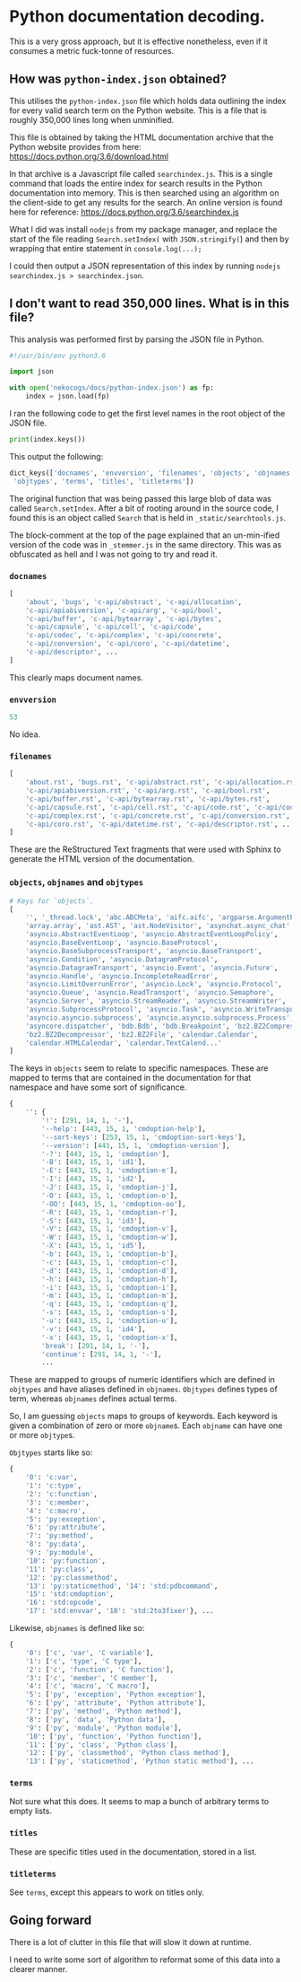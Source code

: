 # Python documentation decoding.

This is a very gross approach, but it is effective nonetheless, even if
it consumes a metric fuck-tonne of resources.

## How was `python-index.json` obtained?

This utilises the `python-index.json` file which holds data outlining
the index for every valid search term on the Python website. This is
a file that is roughly 350,000 lines long when unminified.

This file is obtained by taking the HTML documentation archive that
the Python website provides from here: https://docs.python.org/3.6/download.html

In that archive is a Javascript file called `searchindex.js`. This is a 
single command that loads the entire index for search results in the
Python documentation into memory. This is then searched using an algorithm
on the client-side to get any results for the search. An online version
is found here for reference: https://docs.python.org/3.6/searchindex.js

What I did was install `nodejs` from my package manager, and replace the
start of the file reading `Search.setIndex(` with `JSON.stringify(`) and
then by wrapping that entire statement in `console.log(...);`

I could then output a JSON representation of this index by running 
`nodejs searchindex.js > searchindex.json`.


## I don't want to read 350,000 lines. What is in this file?

This analysis was performed first by parsing the JSON file in Python.

```python
#!/usr/bin/env python3.6

import json

with open('nekocogs/docs/python-index.json') as fp:
    index = json.load(fp)
```

I ran the following code to get the first level names in the root object
of the JSON file.

```python
print(index.keys())
```

This output the following:

```python
dict_keys(['docnames', 'envversion', 'filenames', 'objects', 'objnames',
 'objtypes', 'terms', 'titles', 'titleterms'])
```

The original function that was being passed this large blob of data was called
`Search.setIndex`. After a bit of rooting around in the source code, I found
this is an object called `Search` that is held in `_static/searchtools.js`.

The block-comment at the top of the page explained that an un-min-ified version
of the code was in `_stemmer.js` in the same directory. This was as obfuscated 
as hell and I was not going to try and read it.

### `docnames`

```python
[
    'about', 'bugs', 'c-api/abstract', 'c-api/allocation', 
    'c-api/apiabiversion', 'c-api/arg', 'c-api/bool', 
    'c-api/buffer', 'c-api/bytearray', 'c-api/bytes', 
    'c-api/capsule', 'c-api/cell', 'c-api/code', 
    'c-api/codec', 'c-api/complex', 'c-api/concrete', 
    'c-api/conversion', 'c-api/coro', 'c-api/datetime', 
    'c-api/descriptor', ...
]
```
This clearly maps document names.

### `envversion`

```python
53
```

No idea.

### `filenames`

```python
[
    'about.rst', 'bugs.rst', 'c-api/abstract.rst', 'c-api/allocation.rst', 
    'c-api/apiabiversion.rst', 'c-api/arg.rst', 'c-api/bool.rst', 
    'c-api/buffer.rst', 'c-api/bytearray.rst', 'c-api/bytes.rst', 
    'c-api/capsule.rst', 'c-api/cell.rst', 'c-api/code.rst', 'c-api/codec.rst', 
    'c-api/complex.rst', 'c-api/concrete.rst', 'c-api/conversion.rst', 
    'c-api/coro.rst', 'c-api/datetime.rst', 'c-api/descriptor.rst', ...
]
```
These are the ReStructured Text fragments that were used with Sphinx to generate
the HTML version of the documentation.


### `objects`, `objnames` and `objtypes`

```python
# Keys for `objects`.
[
    '', '_thread.lock', 'abc.ABCMeta', 'aifc.aifc', 'argparse.ArgumentParser', 
    'array.array', 'ast.AST', 'ast.NodeVisitor', 'asynchat.async_chat', 
    'asyncio.AbstractEventLoop', 'asyncio.AbstractEventLoopPolicy', 
    'asyncio.BaseEventLoop', 'asyncio.BaseProtocol', 
    'asyncio.BaseSubprocessTransport', 'asyncio.BaseTransport', 
    'asyncio.Condition', 'asyncio.DatagramProtocol', 
    'asyncio.DatagramTransport', 'asyncio.Event', 'asyncio.Future', 
    'asyncio.Handle', 'asyncio.IncompleteReadError', 
    'asyncio.LimitOverrunError', 'asyncio.Lock', 'asyncio.Protocol', 
    'asyncio.Queue', 'asyncio.ReadTransport', 'asyncio.Semaphore', 
    'asyncio.Server', 'asyncio.StreamReader', 'asyncio.StreamWriter', 
    'asyncio.SubprocessProtocol', 'asyncio.Task', 'asyncio.WriteTransport', 
    'asyncio.asyncio.subprocess', 'asyncio.asyncio.subprocess.Process', 
    'asyncore.dispatcher', 'bdb.Bdb', 'bdb.Breakpoint', 'bz2.BZ2Compressor', 
    'bz2.BZ2Decompressor', 'bz2.BZ2File', 'calendar.Calendar', 
    'calendar.HTMLCalendar', 'calendar.TextCalend...'
]
```
The keys in `objects` seem to relate to specific namespaces. These are mapped to
terms that are contained in the documentation for that namespace and
have some sort of significance.
```python
{
    '': {
        '!': [291, 14, 1, '-'], 
        '--help': [443, 15, 1, 'cmdoption-help'], 
        '--sort-keys': [253, 15, 1, 'cmdoption-sort-keys'], 
        '--version': [443, 15, 1, 'cmdoption-version'], 
        '-?': [443, 15, 1, 'cmdoption'], 
        '-B': [443, 15, 1, 'id1'], 
        '-E': [443, 15, 1, 'cmdoption-e'], 
        '-I': [443, 15, 1, 'id2'], 
        '-J': [443, 15, 1, 'cmdoption-j'], 
        '-O': [443, 15, 1, 'cmdoption-o'], 
        '-OO': [443, 15, 1, 'cmdoption-oo'], 
        '-R': [443, 15, 1, 'cmdoption-r'], 
        '-S': [443, 15, 1, 'id3'], 
        '-V': [443, 15, 1, 'cmdoption-v'], 
        '-W': [443, 15, 1, 'cmdoption-w'], 
        '-X': [443, 15, 1, 'id5'], 
        '-b': [443, 15, 1, 'cmdoption-b'], 
        '-c': [443, 15, 1, 'cmdoption-c'], 
        '-d': [443, 15, 1, 'cmdoption-d'], 
        '-h': [443, 15, 1, 'cmdoption-h'], 
        '-i': [443, 15, 1, 'cmdoption-i'], 
        '-m': [443, 15, 1, 'cmdoption-m'], 
        '-q': [443, 15, 1, 'cmdoption-q'], 
        '-s': [443, 15, 1, 'cmdoption-s'], 
        '-u': [443, 15, 1, 'cmdoption-u'], 
        '-v': [443, 15, 1, 'id4'], 
        '-x': [443, 15, 1, 'cmdoption-x'], 
        'break': [291, 14, 1, '-'], 
        'continue': [291, 14, 1, '-'],
        ...
```
These are mapped to groups of numeric identifiers which are defined in `objtypes`
and have aliases defined in `objnames`. `Objtypes` defines types of term,
whereas `objnames` defines actual terms.

So, I am guessing `objects` maps to groups of keywords. Each keyword is given
a combination of zero or more `objname`s. Each `objname` can have one or more
`objtype`s.

`Objtypes` starts like so:

```python
{
    '0': 'c:var',
    '1': 'c:type', 
    '2': 'c:function', 
    '3': 'c:member', 
    '4': 'c:macro', 
    '5': 'py:exception', 
    '6': 'py:attribute', 
    '7': 'py:method', 
    '8': 'py:data', 
    '9': 'py:module', 
    '10': 'py:function', 
    '11': 'py:class', 
    '12': 'py:classmethod', 
    '13': 'py:staticmethod', '14': 'std:pdbcommand', 
    '15': 'std:cmdoption', 
    '16': 'std:opcode', 
    '17': 'std:envvar', '18': 'std:2to3fixer'}, ...
```

Likewise, `objnames` is defined like so:

```python
{
    '0': ['c', 'var', 'C variable'],
    '1': ['c', 'type', 'C type'], 
    '2': ['c', 'function', 'C function'], 
    '3': ['c', 'member', 'C member'], 
    '4': ['c', 'macro', 'C macro'], 
    '5': ['py', 'exception', 'Python exception'], 
    '6': ['py', 'attribute', 'Python attribute'], 
    '7': ['py', 'method', 'Python method'], 
    '8': ['py', 'data', 'Python data'], 
    '9': ['py', 'module', 'Python module'], 
    '10': ['py', 'function', 'Python function'], 
    '11': ['py', 'class', 'Python class'], 
    '12': ['py', 'classmethod', 'Python class method'], 
    '13': ['py', 'staticmethod', 'Python static method'], ...
```

### `terms`

Not sure what this does. It seems to map a bunch of arbitrary terms to empty
lists. 

### `titles`

These are specific titles used in the documentation, stored in a list.

### `titleterms`

See `terms`, except this appears to work on titles only.

## Going forward

There is a lot of clutter in this file that will slow it down at runtime.

I need to write some sort of algorithm to reformat some of this data into a
clearer manner. 